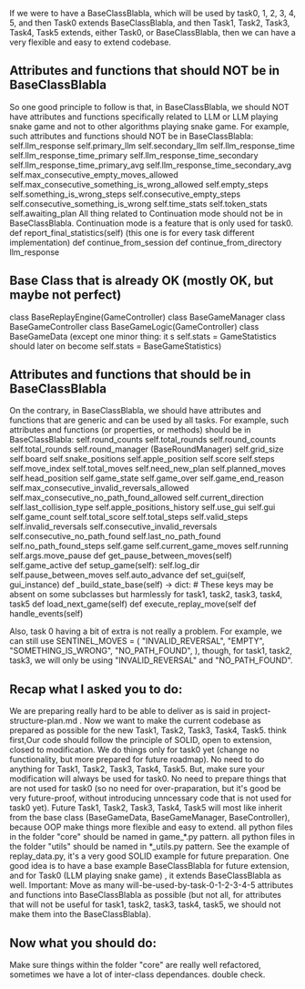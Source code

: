 If we were to have a BaseClassBlabla, which will be used by task0, 1, 2, 3, 4, 5, and then Task0 extends BaseClassBlabla, and then Task1, Task2, Task3, Task4, Task5 extends, either Task0, or BaseClassBlabla, then we can have a very flexible and easy to extend codebase.

## Attributes and functions that should NOT be in BaseClassBlabla
So one good principle to follow is that, in BaseClassBlabla, we should NOT have attributes and functions specifically related to LLM or LLM playing snake game and not to other algorithms playing snake game. For example, such attributes and functions should NOT be in BaseClassBlabla:
self.llm_response
self.primary_llm
self.secondary_llm
self.llm_response_time
self.llm_response_time_primary
self.llm_response_time_secondary
self.llm_response_time_primary_avg
self.llm_response_time_secondary_avg
self.max_consecutive_empty_moves_allowed 
self.max_consecutive_something_is_wrong_allowed
self.empty_steps
self.something_is_wrong_steps
self.consecutive_empty_steps
self.consecutive_something_is_wrong
self.time_stats
self.token_stats
self.awaiting_plan
All thing related to Continuation mode should not be in BaseClassBlabla. Continuation mode is a feature that is only used for task0.
def report_final_statistics(self) (this one is for every task different implementation)
def continue_from_session
def continue_from_directory
llm_response


## Base Class that is already OK (mostly OK, but maybe not perfect)

class BaseReplayEngine(GameController)
class BaseGameManager
class BaseGameController
class BaseGameLogic(GameController)
class BaseGameData (except one minor thing: it s self.stats = GameStatistics should later on become self.stats = BaseGameStatistics)

## Attributes and functions that should be in BaseClassBlabla
On the contrary, in BaseClassBlabla, we should have attributes and functions that are generic and can be used by all tasks. For example, such attributes and functions (or properties, or methods) should be in BaseClassBlabla:
self.round_counts
self.total_rounds
self.round_counts
self.total_rounds
self.round_manager (BaseRoundManager)
self.grid_size
self.board
self.snake_positions
self.apple_position
self.score
self.steps
self.move_index
self.total_moves
self.need_new_plan
self.planned_moves
self.head_position
self.game_state
self.game_over
self.game_end_reason 
self.max_consecutive_invalid_reversals_allowed
self.max_consecutive_no_path_found_allowed
self.current_direction 
self.last_collision_type
self.apple_positions_history
self.use_gui
self.gui
self.game_count
self.total_score
self.total_steps
self.valid_steps
self.invalid_reversals
self.consecutive_invalid_reversals
self.consecutive_no_path_found
self.last_no_path_found
self.no_path_found_steps
self.game
self.current_game_moves
self.running
self.args.move_pause
def get_pause_between_moves(self)
self.game_active
def setup_game(self):
self.log_dir
self.pause_between_moves
self.auto_advance
def set_gui(self, gui_instance)
def _build_state_base(self) -> dict: # These keys may be absent on some subclasses but harmlessly for task1, task2, task3, task4, task5
def load_next_game(self)
def execute_replay_move(self
def handle_events(self)

Also, task 0 having a bit of extra is not really a problem. For example, we can still use SENTINEL_MOVES = ( "INVALID_REVERSAL", "EMPTY", "SOMETHING_IS_WRONG", "NO_PATH_FOUND", ), though, for task1, task2, task3, we will only be using "INVALID_REVERSAL" and "NO_PATH_FOUND".

## Recap what I asked you to do:

We are preparing really hard to be able to deliver as is said in project-structure-plan.md . Now we want to make the current codebase as prepared as possible for the new Task1, Task2, Task3, Task4, Task5. think first,Our code should follow the principle of SOLID, open to extension, closed to modification.  We do things only for task0  yet (change no functionality, but more prepared for future roadmap). No need to do anything for Task1, Task2, Task3, Task4, Task5. But, make sure your modification will always be used for task0. No need to prepare things that are not used for task0 (so no need for over-praparation,  but it's good be very future-proof, without introducing unncessary code that is not used for task0 yet). Future Task1, Task2, Task3, Task4, Task5 will most like inherit from the base class (BaseGameData, BaseGameManager, BaseController), because OOP make things more flexible and easy to extend. all python files in the folder "core" should be named in game_*.py pattern. all python files in the folder "utils" should be named in *_utils.py pattern. See the example of replay_data.py, it's a very good SOLID example for future preparation. One good idea is to have a base example BaseClassBlabla for future extension, and for  Task0 (LLM playing snake game) , it extends BaseClassBlabla as well. Important: Move as many will-be-used-by-task-0-1-2-3-4-5 attributes and functions into BaseClassBlabla as possible (but not all, for attributes that will not be useful for task1, task2, task3, task4, task5, we should not make them into the BaseClassBlabla). 

## Now what you should do:

Make sure things within the folder "core" are really well refactored, sometimes we have a lot of inter-class dependances. double check.



